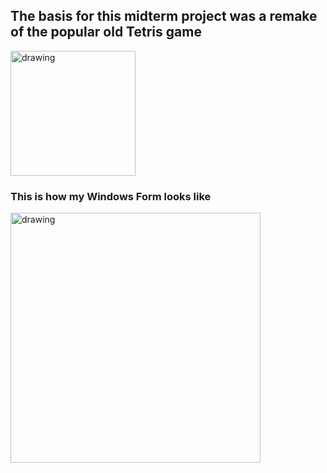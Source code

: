 ## The basis for this midterm project was a remake of the popular old Tetris game
<img src="https://play-lh.googleusercontent.com/seTihW5fk15UQkhwqls5WUL1EVdW8Ji1ovcyxwzMIu5bet2EzCP7-EIJJzlpv-BdMVM" alt="drawing" width="200"/>

### This is how my Windows Form looks like
<img src="https://imgur.com/W0cPl06" alt="drawing" width="400"/>
